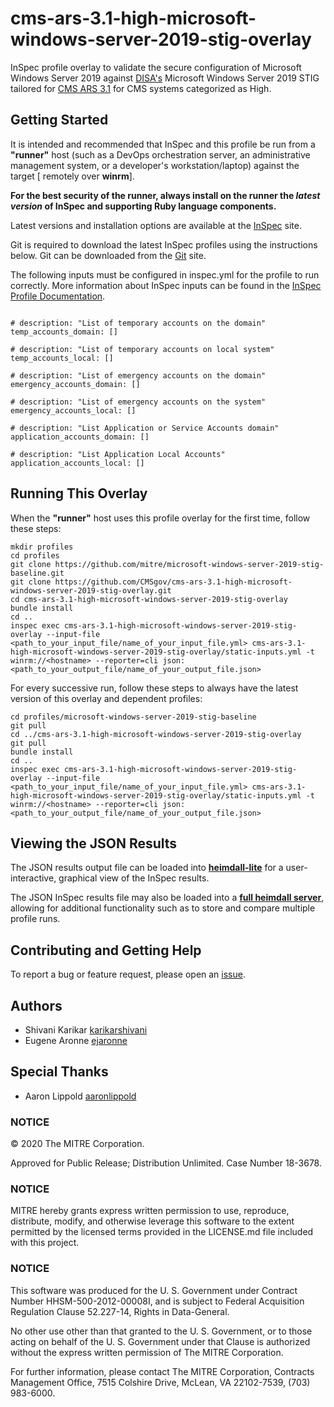 # cms-ars-3.1-high-microsoft-windows-server-2019-stig-overlay

InSpec profile overlay to validate the secure configuration of Microsoft Windows Server 2019 against [DISA's](https://iase.disa.mil/stigs/Pages/index.aspx) Microsoft Windows Server 2019 STIG tailored for [CMS ARS 3.1](https://www.cms.gov/Research-Statistics-Data-and-Systems/CMS-Information-Technology/InformationSecurity/Info-Security-Library-Items/ARS-31-Publication.html) for CMS systems categorized as High.

## Getting Started

It is intended and recommended that InSpec and this profile be run from a __"runner"__ host (such as a DevOps orchestration server, an administrative management system, or a developer's workstation/laptop) against the target [ remotely over __winrm__].

__For the best security of the runner, always install on the runner the _latest version_ of InSpec and supporting Ruby language components.__

Latest versions and installation options are available at the [InSpec](http://inspec.io/) site.

Git is required to download the latest InSpec profiles using the instructions below. Git can be downloaded from the [Git](https://git-scm.com/book/en/v2/Getting-Started-Installing-Git) site.

The following inputs must be configured in inspec.yml for the profile to run correctly. More information about InSpec inputs can be found in the [InSpec Profile Documentation](https://www.inspec.io/docs/reference/profiles/).

```

# description: "List of temporary accounts on the domain"
temp_accounts_domain: []

# description: "List of temporary accounts on local system"
temp_accounts_local: []

# description: "List of emergency accounts on the domain"
emergency_accounts_domain: []

# description: "List of emergency accounts on the system"
emergency_accounts_local: []

# description: "List Application or Service Accounts domain"
application_accounts_domain: []

# description: "List Application Local Accounts"
application_accounts_local: []

```
## Running This Overlay

When the __"runner"__ host uses this profile overlay for the first time, follow these steps:

```
mkdir profiles
cd profiles
git clone https://github.com/mitre/microsoft-windows-server-2019-stig-baseline.git
git clone https://github.com/CMSgov/cms-ars-3.1-high-microsoft-windows-server-2019-stig-overlay.git
cd cms-ars-3.1-high-microsoft-windows-server-2019-stig-overlay
bundle install
cd ..
inspec exec cms-ars-3.1-high-microsoft-windows-server-2019-stig-overlay --input-file <path_to_your_input_file/name_of_your_input_file.yml> cms-ars-3.1-high-microsoft-windows-server-2019-stig-overlay/static-inputs.yml -t winrm://<hostname> --reporter=cli json:<path_to_your_output_file/name_of_your_output_file.json>
```

For every successive run, follow these steps to always have the latest version of this overlay and dependent profiles:

```
cd profiles/microsoft-windows-server-2019-stig-baseline
git pull
cd ../cms-ars-3.1-high-microsoft-windows-server-2019-stig-overlay
git pull
bundle install
cd ..
inspec exec cms-ars-3.1-high-microsoft-windows-server-2019-stig-overlay --input-file <path_to_your_input_file/name_of_your_input_file.yml> cms-ars-3.1-high-microsoft-windows-server-2019-stig-overlay/static-inputs.yml -t winrm://<hostname> --reporter=cli json:<path_to_your_output_file/name_of_your_output_file.json>
```

## Viewing the JSON Results

The JSON results output file can be loaded into __[heimdall-lite](https://mitre.github.io/heimdall-lite/)__ for a user-interactive, graphical view of the InSpec results.

The JSON InSpec results file may also be loaded into a __[full heimdall server](https://github.com/mitre/heimdall)__, allowing for additional functionality such as to store and compare multiple profile runs.

## Contributing and Getting Help

To report a bug or feature request, please open an [issue](https://github.com/CMSgov/cms-ars-3.1-high-microsoft-windows-server-2019-stig-overlay/issues/new).

## Authors
* Shivani Karikar [karikarshivani](https://github.com/karikarshivani)
* Eugene Aronne [ejaronne](https://github.com/ejaronne)

## Special Thanks
* Aaron Lippold [aaronlippold](https://github.com/aaronlippold)

### NOTICE

© 2020 The MITRE Corporation.

Approved for Public Release; Distribution Unlimited. Case Number 18-3678.

### NOTICE

MITRE hereby grants express written permission to use, reproduce, distribute, modify, and otherwise leverage this software to the extent permitted by the licensed terms provided in the LICENSE.md file included with this project.

### NOTICE

This software was produced for the U. S. Government under Contract Number HHSM-500-2012-00008I, and is subject to Federal Acquisition Regulation Clause 52.227-14, Rights in Data-General.

No other use other than that granted to the U. S. Government, or to those acting on behalf of the U. S. Government under that Clause is authorized without the express written permission of The MITRE Corporation.

For further information, please contact The MITRE Corporation, Contracts Management Office, 7515 Colshire Drive, McLean, VA 22102-7539, (703) 983-6000.
